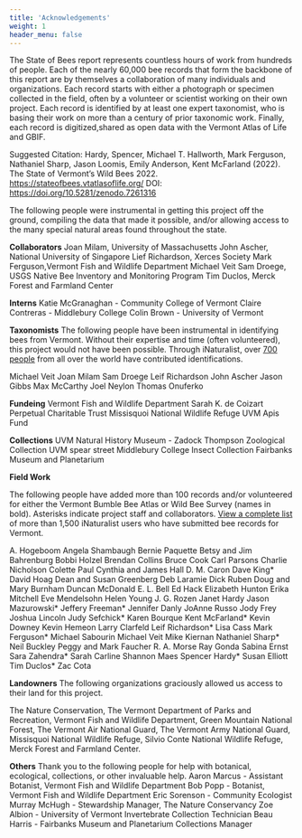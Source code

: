 ```yaml
---
title: 'Acknowledgements'
weight: 1
header_menu: false
---
```

The State of Bees report represents countless hours of work from hundreds of people. Each of the nearly 60,000 bee records that form the backbone of this report are by themselves a collaboration of many individuals and organizations. Each record starts with either a photograph or specimen collected in the field, often by a volunteer or scientist working on their own project. Each record is identified by at least one expert taxonomist, who is basing their work on more than a century of prior taxonomic work. Finally, each record is digitized,shared as open data with the Vermont Atlas of Life and GBIF.

Suggested Citation:
Hardy, Spencer, Michael T. Hallworth, Mark Ferguson, Nathaniel Sharp, Jason Loomis, Emily Anderson, Kent McFarland (2022). The State of Vermont’s Wild Bees 2022. https://stateofbees.vtatlasoflife.org/ DOI: <a href="https://doi.org/10.5281/zenodo.7261316">https://doi.org/10.5281/zenodo.7261316</a>

The following people were instrumental in getting this project off the ground, compiling the data that made it possible, and/or allowing access to the many special natural areas found throughout the state.

<b>Collaborators</b>
Joan Milam, University of Massachusetts
John Ascher, National University of Singapore
Lief Richardson, Xerces Society
Mark Ferguson,Vermont Fish and Wildlife Department
Michael Veit
Sam Droege, USGS Native Bee Inventory and Monitoring Program
Tim Duclos, Merck Forest and Farmland Center

<b>Interns</b>
Katie McGranaghan - Community College of Vermont
Claire Contreras - Middlebury College
Colin Brown - University of Vermont

<b>Taxonomists</b>
The following people have been instrumental in identifying bees from Vermont. Without their expertise and time (often volunteered), this project would not have been possible. Through iNaturalist, over <a href="https://www.inaturalist.org/observations?place_id=47&subview=map&taxon_id=630955&view=identifiers">700 people</a> from all over the world have contributed identifications.

Michael Veit
Joan Milam
Sam Droege
Leif Richardson
John Ascher
Jason Gibbs
Max McCarthy
Joel Neylon
Thomas Onuferko

<b>Fundeing</b>
Vermont Fish and Wildlife Department
Sarah K. de Coizart Perpetual Charitable Trust
Missisquoi National Wildlife Refuge
UVM Apis Fund

<b>Collections</b>
UVM Natural History Museum - Zadock Thompson Zoological Collection
UVM spear street
Middlebury College Insect Collection
Fairbanks Museum and Planetarium

<b>Field Work</b>

The following people have added more than 100 records and/or volunteered for either the Vermont Bumble Bee Atlas or Wild Bee Survey (names in bold). Asterisks indicate project staff and collaborators. <a href="https://www.inaturalist.org/observations?place_id=47&subview=map&taxon_id=630955&view=observers">View a complete list</a> of more than 1,500 iNaturalist users who have submitted bee records for Vermont.

A. Hogeboom
Angela Shambaugh
Bernie Paquette
Betsy and Jim Bahrenburg
Bobbi Holzel
Brendan Collins
Bruce Cook
Carl Parsons
Charlie Nicholson
Colette Paul
Cynthia and James Hall
D. M. Caron
Dave King*
David Hoag
Dean and Susan Greenberg
Deb Laramie
Dick Ruben
Doug and Mary Burnham
Duncan McDonald
E. L. Bell
Ed Hack
Elizabeth Hunton
Erika Mitchell
Eve Mendelsohn
Helen Young
J. G. Rozen
Janet Hardy
Jason Mazurowski*
Jeffery Freeman*
Jennifer Danly
JoAnne Russo
Jody Frey
Joshua Lincoln
Judy Sefchick*
Karen Bourque
Kent McFarland*
Kevin Downey
Kevin Hemeon
Larry Clarfeld
Leif Richardson*
Lisa Cass
Mark Ferguson*
Michael Sabourin
Michael Veit
Mike Kiernan
Nathaniel Sharp*
Neil Buckley
Peggy and Mark Faucher
R. A. Morse
Ray Gonda
Sabina Ernst
Sara Zahendra*
Sarah Carline
Shannon Maes
Spencer Hardy*
Susan Elliott
Tim Duclos*
Zac Cota

<b>Landowners</b>
The following organizations graciously allowed us access to their land for this project.

The Nature Conservation, The Vermont Department of Parks and Recreation, Vermont Fish and Wildlife Department, Green Mountain National Forest, The Vermont Air National Guard, The Vermont Army National Guard, Missisquoi National Wildlife Refuge, Silvio Conte National Wildlife Refuge, Merck Forest and Farmland Center.

<b>Others</b>
Thank you to the following people for help with botanical, ecological, collections, or other invaluable help.
Aaron Marcus - Assistant Botanist, Vermont Fish and Wildlife Department
Bob Popp - Botanist, Vermont Fish and Wildlife Department
Eric Sorenson - Community Ecologist
Murray McHugh - Stewardship Manager, The Nature Conservancy
Zoe Albion - University of Vermont Invertebrate Collection Technician
Beau Harris - Fairbanks Museum and Planetarium Collections Manager
